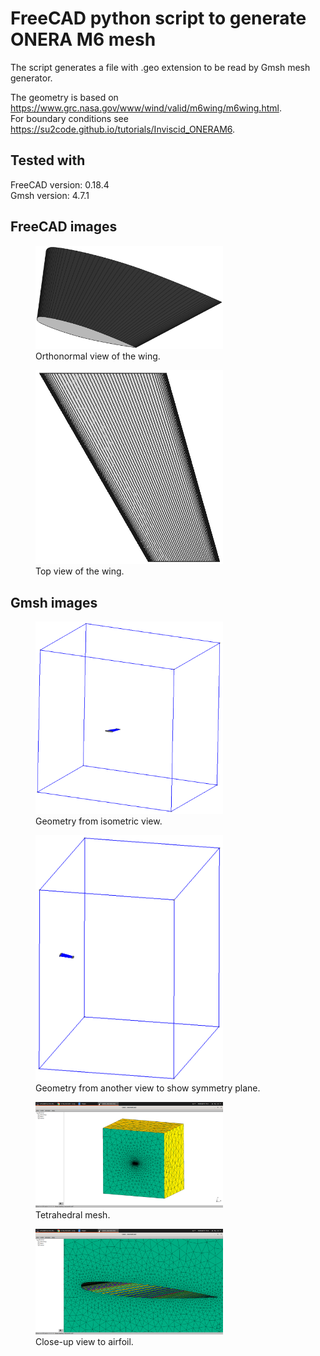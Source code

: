 # FreeCAD python script to generate ONERA M6 mesh

The script generates a file with .geo extension to be read by Gmsh mesh generator.

The geometry is based on https://www.grc.nasa.gov/www/wind/valid/m6wing/m6wing.html.  
For boundary conditions see https://su2code.github.io/tutorials/Inviscid_ONERAM6.

## Tested with
FreeCAD version: 0.18.4  
Gmsh version: 4.7.1

## FreeCAD images

<figure>
  <img src="/images/1.png" width="300">
  <figcaption>Orthonormal view of the wing.</figcaption>
</figure>

<figure>
  <img src="/images/2.png" width="300">
  <figcaption>Top view of the wing.</figcaption>
</figure>

## Gmsh images

<figure>
  <img src="/images/6.png" width="300">
  <figcaption>Geometry from isometric view.</figcaption>
</figure>

<figure>
  <img src="/images/7.png" width="300">
  <figcaption>Geometry from another view to show symmetry plane.</figcaption>
</figure>

<figure>
  <img src="/images/8.png" width="300">
  <figcaption>Tetrahedral mesh.</figcaption>
</figure>

<figure>
  <img src="/images/9.png" width="300">
  <figcaption>Close-up view to airfoil.</figcaption>
</figure>
